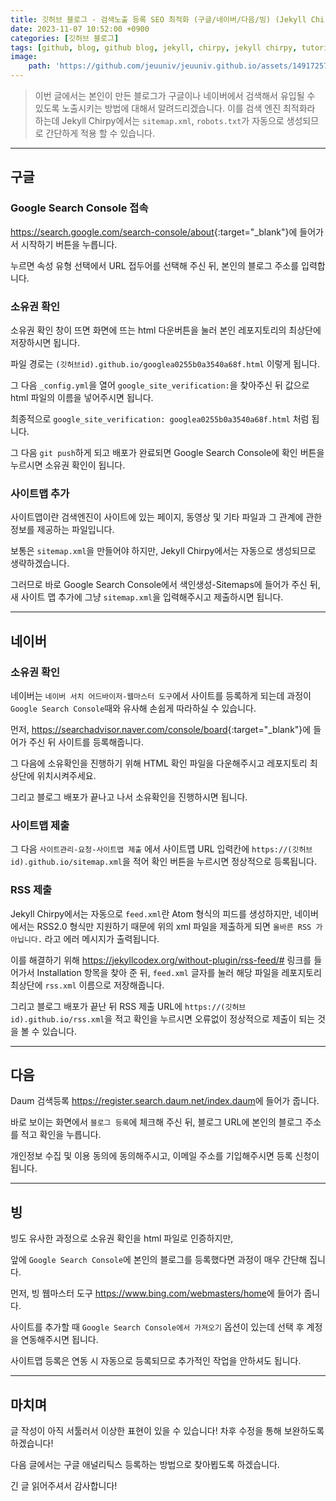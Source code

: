 ```yaml
---
title: 깃허브 블로그 - 검색노출 등록 SEO 최적화 (구글/네이버/다음/빙) (Jekyll Chirpy 기준)
date: 2023-11-07 10:52:00 +0900
categories: [깃허브 블로그]
tags: [github, blog, github blog, jekyll, chirpy, jekyll chirpy, tutorial, seo, seo optimization, 깃허브, 블로그, 깃허브 블로그, 튜토리얼, 검색]     # TAG names should always be lowercase
image:
    path: 'https://github.com/jeuuniv/jeuuniv.github.io/assets/149172579/9cc96fcd-b5db-4cf2-9df3-b2e84b007502'
---
```


> 이번 글에서는 본인이 만든 블로그가 구글이나 네이버에서 검색해서 유입될 수 있도록 노출시키는 방법에 대해서 알려드리겠습니다. 
이를 검색 엔진 최적화라 하는데 Jekyll Chirpy에서는 `sitemap.xml`, `robots.txt`가 자동으로 생성되므로 간단하게 적용 할 수 있습니다.

---

## 구글
### Google Search Console 접속
<https://search.google.com/search-console/about>{:target="_blank"}에 들어가서 시작하기 버튼을 누릅니다.

누르면 속성 유형 선택에서 URL 접두어를 선택해 주신 뒤, 본인의 블로그 주소를 입력합니다.

### 소유권 확인
소유권 확인 창이 뜨면 화면에 뜨는 html 다운버튼을 눌러 본인 레포지토리의 최상단에 저장하시면 됩니다.

파일 경로는 `(깃허브id).github.io/googlea0255b0a3540a68f.html` 이렇게 됩니다.

그 다음 `_config.yml`을 열어 `google_site_verification:`을 찾아주신 뒤 값으로 html 파일의 이름을 넣어주시면 됩니다.

최종적으로 `google_site_verification: googlea0255b0a3540a68f.html` 처럼 됩니다.

그 다음 `git push`하게 되고 배포가 완료되면 Google Search Console에 확인 버튼을 누르시면 소유권 확인이 됩니다.

### 사이트맵 추가
사이트맵이란 검색엔진이 사이트에 있는 페이지, 동영상 및 기타 파일과 그 관계에 관한 정보를 제공하는 파일입니다.

보통은 `sitemap.xml`을 만들어야 하지만, Jekyll Chirpy에서는 자동으로 생성되므로 생략하겠습니다.

그러므로 바로 Google Search Console에서 색인생성-Sitemaps에 들어가 주신 뒤, 새 사이트 맵 추가에 그냥 `sitemap.xml`을 입력해주시고 제출하시면 됩니다.

---

## 네이버
### 소유권 확인
네이버는 `네이버 서치 어드바이저-웹마스터 도구`에서 사이트를 등록하게 되는데 과정이 `Google Search Console`때와 유사해 손쉽게 따라하실 수 있습니다.

먼저, <https://searchadvisor.naver.com/console/board>{:target="_blank"}에 들어가 주신 뒤 사이트를 등록해줍니다.

그 다음에 소유확인을 진행하기 위해 HTML 확인 파일을 다운해주시고 레포지토리 최 상단에 위치시켜주세요.

그리고 블로그 배포가 끝나고 나서 소유확인을 진행하시면 됩니다.

### 사이트맵 제출
그 다음 `사이트관리-요청-사이트맵 제출` 에서 사이트맵 URL 입력칸에 `https://(깃허브id).github.io/sitemap.xml`을 적어 확인 버튼을 누르시면 정상적으로 등록됩니다.

### RSS 제출
Jekyll Chirpy에서는 자동으로 `feed.xml`란 Atom 형식의 피드를 생성하지만, 네이버에서는 RSS2.0 형식만 지원하기 때문에 위의 xml 파일을 제출하게 되면 `올바른 RSS 가 아닙니다.` 라고 에러 메시지가 출력됩니다.

이를 해결하기 위해 <https://jekyllcodex.org/without-plugin/rss-feed/#> 링크를 들어가서 Installation 항목을 찾아 준 뒤, `feed.xml` 글자를 눌러 해당 파일을 레포지토리 최상단에 `rss.xml` 이름으로 저장해줍니다.

그리고 블로그 배포가 끝난 뒤 RSS 제출 URL에 `https://(깃허브id).github.io/rss.xml`을 적고 확인을 누르시면 오류없이 정상적으로 제출이 되는 것을 볼 수 있습니다.

---

## 다음
Daum 검색등록 <https://register.search.daum.net/index.daum>에 들어가 줍니다.

바로 보이는 화면에서 `블로그 등록`에 체크해 주신 뒤, 블로그 URL에 본인의 블로그 주소를 적고 확인을 누릅니다.

개인정보 수집 및 이용 동의에 동의해주시고, 이메일 주소를 기입해주시면 등록 신청이 됩니다.

---

## 빙
빙도 유사한 과정으로 소유권 확인을 html 파일로 인증하지만,

앞에 `Google Search Console`에 본인의 블로그를 등록했다면 과정이 매우 간단해 집니다.

먼저, 빙 웹마스터 도구 <https://www.bing.com/webmasters/home>에 들어가 줍니다.

사이트를 추가할 때 `Google Search Console에서 가져오기` 옵션이 있는데 선택 후 계정을 연동해주시면 됩니다.

사이트맵 등록은 연동 시 자동으로 등록되므로 추가적인 작업을 안하셔도 됩니다.


---

## 마치며
글 작성이 아직 서툴러서 이상한 표현이 있을 수 있습니다! 차후 수정을 통해 보완하도록 하겠습니다!

다음 글에서는 구글 애널리틱스 등록하는 방법으로 찾아뵙도록 하겠습니다.

긴 글 읽어주셔서 감사합니다!
